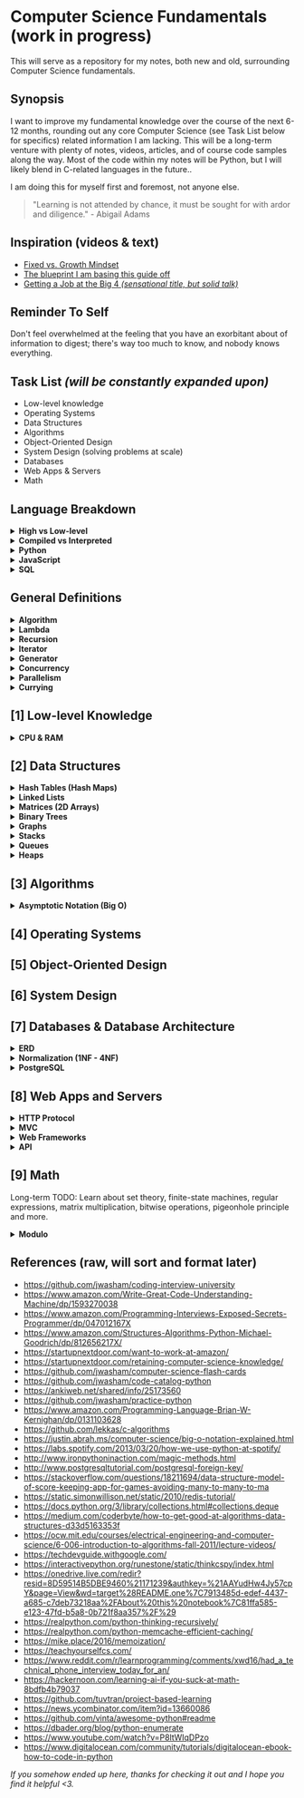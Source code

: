 # **Computer Science Fundamentals** (work in progress)

This will serve as a repository for my notes, both new and old, surrounding Computer Science fundamentals.

## Synopsis

I want to improve my fundamental knowledge over the course of the next 6-12 months, rounding out any core Computer Science (see Task List below for specifics) related information I am lacking. This will be a long-term venture with plenty of notes, videos, articles, and of course code samples along the way. Most of the code within my notes will be Python, but I will likely blend in C-related languages in the future..

I am doing this for myself first and foremost, not anyone else.

> "Learning is not attended by chance, it must be sought for with ardor and diligence." - Abigail Adams

## Inspiration (videos & text)

* <a href="http://www.aaronsw.com/weblog/dweck">Fixed vs. Growth Mindset</a>
* <a href="https://medium.freecodecamp.org/why-i-studied-full-time-for-8-months-for-a-google-interview-cc662ce9bb13">The blueprint I am basing this guide off</a>
* <a href="https://www.youtube.com/watch?v=YJZCUhxNCv8">Getting a Job at the Big 4 _(sensational title, but solid talk)_</a>

## Reminder To Self

Don't feel overwhelmed at the feeling that you have an exorbitant about of information to digest; there's way too much to know, and nobody knows everything.

## Task List _(will be constantly expanded upon)_

* Low-level knowledge
* Operating Systems
* Data Structures
* Algorithms
* Object-Oriented Design
* System Design (solving problems at scale)
* Databases
* Web Apps & Servers
* Math

## Language Breakdown

<details>
<summary><b>High vs Low-level
    </b></summary>

High and low refer to the level of abstraction between the two languages; **low having a low level of abstraction and high having a high level**. Everything in programming is about abstraction to some degree.

* **High-level language**
    * Python, C++, Java, etc.
    * Easier to learn, abstracted from the machine, comes "batteries-included", access to tools like regex, databases, etc.
* **Low-level language**
    * Machine language
        * The process of encoding instructions in binary so that a computer can directly execute them.
    * Assembly language
        * Uses a slightly easier format to refer to the low level instructions (abstracts things a bit).
    * Harder to learn, closer to the machine, requires a high level of skill to write programs efficiently.
</details>

<details>
<summary><b>Compiled vs Interpreted
    </b></summary>

In interpreted languages, **the code is executed from top to bottom and the result of the running code is immediately returned.** The code does not need to be transformed into a different form before it is run by the computer.
    * Both Python and JavaScript are interpreted.

On the other hand, in compiled languages the code is transformed (compiled) into another form before they are run by the computer.
    * Both C & C++ are compiled into assembly language.

Both approaches have advantages and disadvantages that I will touch on later.
</details>

<details>
    <summary><b>Python
    </b></summary>

Python is an example of high-level, general purpose language (as opposed to a low-level language). It is a great language for both beginners and experts alike.

### Instance vs Class variables

Object-oriented-programming allows for variables to be assigned at either the class (class variables) or instance level (instance variables).

Whenever we expect variables are going to be consistent across all of our instances, or whenever we would like to initialize a variable, we can define that variable at the class level. Conversely, whenever we expect the variables to change significantly across instances we should define them at the instance level.

#### Class variables

**Class variables are owned by the class and are thus shared with all instances of the class**. In Python, we can think of this as the rough equivalent of a static variable in another language. See the below example of a class variable (**typically placed below the class header and above the methods**, constructor or otherwise):

```
class Dude:
    guy = 'Cooper'
```

By creating an instance of the `Dude` class we can print the variable using dot notation:

```
new_dude = Dude()
print(new_dude.guy)

>>> Cooper
```

Class variables can consist of any data type, not just a string. Class variables allow us to define variables upon constructing the class. These variables and their associated values are then accessible to each instance of the class.

#### Instance variables

Unlike class variables, **instance variables are owned by the instances of the class**. Why is this important? Well, each object or instance of the class will have different instance variables. **Instance variables are defined in methods (functions).** See the below example:

```
class Dude:
    def __init__(self, guy):
        self.guy = 'Cooper'
```

Whenever we create the above object we have to explicitly define the variables, which are passed in as parameters within the method. We can print the example in a similar dot notation fashion:

```
class Dude:
    def __init__(self, guy):
        self.guy = guy

new_dude = Dude('Cooper')
print(new_dude.guy)

>>> Cooper
```

As you can see, the output is not 'global' so to speak, and is instead made up of the values that we initialize for the object instance of `Dude`.

Because they are owned by the objects of a class, instance variables allow for each object or instance to have different values assigned to those variables. You can see how this can aid immensely when writing code that we can re-use and that is modular.

#### Working with the two together

It can be common to encounter a combination of the above variables, so let's take a look at an example that extends the `Dude` class we used above in further detail:

```
class Dude:

    # Class variables
    guy = 'Cooper'
    location = 'Austin'

    # Constructor method with instance variables age
    def __init__(self, topic):
        self.topic = topic

    # Method with instance variable breaks
    def set_breaks(self, breaks):
        print("This user has " + str(breaks) + " breaks")


def main():
    # First object, set up instance variables of constructor method
    compsci = Dude("Computer Science")

    # Print out instance variable age
    print(compsci.topic)

    # Print out class variable location
    print(compsci.location)

    # Use set_breaks method and pass breaks instance variable
    compsci.set_breaks(5)

    # Print out class variable guy
    print(compsci.guy)

    # Blank space
    print()

    # First object, set up instance variables of constructor method
    it = Dude("IT")

    # Print out instance variable age
    print(it.topic)

    # Print out class variable location
    print(it.location)

    # Use set_breaks method and pass breaks instance variable
    it.set_breaks(10)

    # Print out class variable guy
    print(it.guy)

if __name__ == "__main__":
    main()
```

After running the program we will see the following results returned to us:

```
>>> Computer Science
>>> Austin
>>> This user has 5 breaks
>>> Cooper

>>> IT
>>> Austin
>>> This user has 10 breaks
>>> Cooper
```

In the above example we have made use of both class and instance variables within the `Dude` class, `compsci` and `it`.

### Conclusion

In object-oriented-programming, there are two types of variables when dealing with classes:

1. **Class variables**
    * Objects at the class level ("global within a class").
2. **Instance variables**
    * Objects at the object level.

This differentiation allows us to use class variables to initialize objects with a specific value assigned to variables, and use different variables for each object with instance variables.

Making use of class- and instance-specific variables can ensure that our code adheres to the DRY principle to reduce repetition within code.

* <a href="https://www.digitalocean.com/community/tutorials/understanding-class-and-instance-variables-in-python-3">source</a>

</details>

<details>
    <summary><b>JavaScript
    </b></summary>

The JavaScript ecosystem has been and is continuing to grow at breakneck speeds. New libraries (shiny objects) are coming out all the time and, as a result, I believe the time has never been better to learn the fundamentals of how the language operates.

One quick tidbit to remember: don't feel pressured to use a framework if you don't have a need for it. <a href="https://twitter.com/mislav/status/1022058279000842240?ref_src=twsrc%5Etfw%7Ctwcamp%5Etweetembed%7Ctwterm%5E1022058279000842240&ref_url=https%3A%2F%2Fsnipcart.com%2Fblog%2Flearn-vanilla-javascript-before-using-js-frameworks">GitHub removed jQuery earlier this year</a> and runs on vanilla JavaScript , and HackerNews contains only <a href="https://news.ycombinator.com/hn.js">150 lines</a> of un-minified JavaScript (yes, in total). Your site will run blazingly fast and be less error prone if you do not over-engineer your requirements through a batteries-included framework (Vue, React, Angular, etc.)

Dan Abramov (co-founder of Redux) has even <a href="https://medium.com/@dan_abramov/you-might-not-need-redux-be46360cf367">made a post</a> about this exact issue, stating that sometimes their tool isn't the right one for the job.

#### General Things to Remember

* Javascript is a versatile language and used in both programming paradigms, functional and object-oriented.

* JavaScript code can be executed both in the browser (front-end) and the server (back-end).

* JavaScript manipulates HTML elements (animations, etc) by accessing the DOM.

* ES (ECMAScript) is actually the blueprint convention that JavaScript is based on, and it was created to standardize JavaScript <a href="https://www.youtube.com/watch?v=9A_jkh2AKR8">source</a>.

* The primary package manager is `npm` (akin to `pip`).

* Babel converts your JavaScript into EMCAScript 2015 syntax and beyond.

* Don't use inline JavaScript, and always add event listeners if you need this type of functionality:
    ```
    // won't run until the event, which in this case is the HTML
    // being loaded, has been fired
    document.addEventListener("DOMContentLoaded", function() {
        ...
    });
    ```
* The more modern way to do this is to use the `async` attribute (only works for external scripts), which tells the browser to continue downloading the HTML content once the `<script>` tag element has been reached. This replaces the previous method of placing JavaScript at the bottom of the body tag as well (which can cause serious performance issues for sites with a large amount of JavaScript).
    ```
    <script src="script.js" async></script>
    ```
    <details>
    <summary><b>Async and Defer
    </b></summary>

    Two ways we can bypass the problem of the blocking script, `async` & `defer`.

    * `async`
        * Asynchronous (`async`) scripts will download the script without blocking the rendering on the page and will execute as soon as the script finishes downloading. **This does not guarantee the order in which the scripts execute**, **only that it will not stop the rest of the page from loading**. Thus, it is best to use `async` when the external scripts will run independently from each other and depend on no other script from the page.

    * `defer`
        * When we need to run the scripts in the order they appear in the page, we can use `defer`:

        ```
        <script defer src="js/script1.js"></script>

        <script defer src="js/script2.js"></script>
        ```

    To summarize, **if your scripts can run independently without dependencies, use `async`**. Otherwise, **if the order of the scripts matters, we can utilize `defer`.**

    </details>
    <details>
    <summary><b>Let and Const
    </b></summary>

    Two ways we can store the data we use is through "containers" such as `let` and `const`.

    * `let`
        * If you expect your variable to change, you would utilize the `let` identifier.

        ```
        let randomNumber = Math.floor(Math.random() * 100) + 1;
        ...
        let guessCount = 1;
        let resetButton;
        ```

    * `const`
        * If you don't expect your variable to change or simply need to to stay constant, you would utilize the `const` identifier:

        ```
        const guesses = document.querySelector('.guesses');
        const lastResult = document.querySelector('.lastResult');
        const lowOrHi = document.querySelector('.lowOrHi');

        const guessSubmit = document.querySelector('.guessSubmit');
        const guessField = document.querySelector('.guessField');
        ```

    In our case, we are using constants to store references to parts of our user interface; the text inside some of them might change, but the HTML elements referenced stay the same.

    </details>
<!-- 

#### Understanding bind, apply and call

These functions you might see in all famous libraries. These allow something called currying using which we can compose the functionality into different functions. A good JavaScript developer can tell you about these three at any time.

Basically, these are the prototype methods of functions to alter behavior to achieve something. According to Chad, a JS developer, the usage is like this

**Use .bind() when you want that function to later be called with a certain context, useful in events. Use .call() or .apply() when you want to invoke the function immediately, with modification of the context.**



https://medium.com/dev-bits/a-perfect-guide-for-cracking-a-javascript-interview-a-developers-perspective-23a5c0fa4d0d

I want to know this as well. Arrow functions are the best, and I'll fight anyone who says otherwise. You should be using them in all modern browsers... and you should be using them anyway in older browsers (with transpiled code).

Closures. I liked JavaBrains tutorial on this on YouTube.

Prototypes. Google just yield some good results.

Asynchronous programming. One of the top things I encounter when working with JS.

ES6 + features

* Call Stack
* Context
* Scope
* Prototype chain
* High order functions
* Asynchronous programming
* Event loop -->

</details>

<details>

<summary><b>SQL
    </b></summary>

#### Best Practices

* Specify `JOIN` conditions
    * Why? If your query is complex, the `JOIN` conditions remain with `JOIN` statement. In the first example below, imagine if there were 15 other joined tables and the `WHERE` clause had 30 other criteria in it, it would quickly become difficult to work out what's going on. - <a href="https://www.reddit.com/r/SQL/comments/6cr08b/thought_i_thought_myself_sql_well_enough_for_an/">source</a>

    ```
    # bad

    SELECT *
    FROM employee e, department d
    WHERE e.department_id = d.id
    ...
    ```
    ```
    # good
    
    SELECT *
    FROM employee e
    INNER JOIN department d ON e.department_id = d.id
    ...
    ```

<a href="https://www.reddit.com/r/SQL/comments/6cr08b/thought_i_thought_myself_sql_well_enough_for_an/">source</a>
</details>

## General Definitions

<details>
<summary><b>Algorithm
</b></summary>

"If problem solving is a central part of computer science, then the solutions that you create through the problem solving process are also important. In computer science, we refer to these solutions as <b>algorithms</b>. An algorithm is a step by step list of instructions that if followed exactly will solve the problem under consideration.


Our goal in computer science is to take a problem and develop an algorithm that can serve as a general solution. Once we have such a solution, we can use our computer to automate the execution. As noted above, programming is a skill that allows a computer scientist to take an algorithm and represent it in a notation (a program) that can be followed by a computer. These programs are written in programming languages." - <a href="https://interactivepython.org/runestone/static/thinkcspy/GeneralIntro/Algorithms.html">source</a>

</details>
<details>
<summary><b>Lambda
</b></summary>

In computer programming, an anonymous function (or <b>lambda</b> expression) is a function that has no identifier <a href="https://thepythonguru.com/python-lambda-function/">(source).</a>

* Usually not more than a single line in length.
* Can't contain more than one expression.

    * Lets check out an example:
        ```
        The function version:

        def multiply(x, y):
            return x * y
        ```

        This verison is too small, so let's convert it to a lambda. To create a lambda function, first denote the keyword `lambda` followed by one of more arguments separated by comma and followed by colon sign ( : ), which is then followed by a single line expression. See below:

        ```
        The lambda version:

        r = lambda x, y: x * y

        r(12, 3)  # call the lambda function
        >>> 36
        ```

        We can even call the lambda function without assigning it to a variable:

        ```
        (lambda x, y: x * y)(12, 3)
        >>> 36
        ```
</details>

<details>
<summary><b>Recursion
</b></summary>

A recursive function is essentially just a function that will continue to call itself until it some condition is met to return a result <a href="https://realpython.com/python-thinking-recursively/">(source).</a>

Let's say we wanted to recursively calculate n! (factorial) in Python:

```
def factorial_recursive(n):
    # Base case: 1! = 1
    if n == 1:
        return 1

    # Recursive case: n! = n * (n-1)!
    else:
        return n * factorial_recursive(n-1)  # recursively call function while subtracting 1 from n each time (will continue until we reach 0)
>>> 120
```

```
# adding stack frame to call stack
# factorial_recursive(1)
# factorial_recursive(2)
# factorial_recursive(3)
# factorial_recursive(4)
# factorial_recursive(5)

# 5*4*3*2*1

# unwinding call stack
# 1 * 2
# 2 * 3
# 6 * 4
# 24 * 5
# hit end of call stack, returns 120
```

Each recursive call will add a stack frame to the call stack until we reach the base case. Then, the stack begins to unwind as each call returns the result (as you can see in the above example, or a much better one on <a href="https://realpython.com/python-thinking-recursively/">this page</a>).

#### State

Each recursive call contains its own execution context, so in order to maintain state we need to do a few things:

1. Thread the state through each recursive call so that the current state is part of the current call's execution content.
2. Keep the state in a global scope.

Let's say we had to calculate 1+2+3...+10 using recursion. We need to maintain the state -- the current number we are adding & the accumulate sum until now.

Let's look at an example where we pass (thread) the updated current state to each recursive call as arguments:

```
def sum_recursive(current_number, accumulated_sum):
    # return the final state
    if current_number == 11:  # base case
        return accumulated_sum

    # recursive case
    # thread the state through the recursive call
    else:
        return sum_recursive(current_number + 1, accumulated_sum + current_number)

print(sum_recursive(1, 0))
>>> 55
```

![control flow with threaded state](https://files.realpython.com/media/state_3.3e8a68c4fde5.png)

and similarly, here's how you would maintain by utilizing a global scope:

```
# global mutable state
current_number = 1
accumulated_sum = 0

def sum_recursive_global():
    global current_number
    global accumulated_sum
    if current_number == 11:  # base case
        return accumulated_sum
    # recursive case
    else:
        accumulated_sum = accumulated_sum + current_number
        current_number = current_number + 1
        return sum_recursive_global()

print(sum_recursive_global())
>>> 55
```

In general, threading will keep your code much cleaner, less bug prone and more maintainable for others.

#### Recursive Data Structures

A data structure is defined as recursive if it can be defined in smaller terms of a smaller version of itself. One example is a list, as explained below.

If we were to start with an empty list and were only able to perform the following operation...

```
# return a new list that is the result of
# adding element to the head (i.e. front) of input_list
def attach_head(element, input_list):
    return [element] + input_list
```

...we could use the `attach_head` function to generate any list of any size. For example, if we wanted to return the list `[1, 46, -31, 'hello']`:

```
attach_head(1, attach_head(46, attach_head(-31, attach_head("hello", []))))

# unwinding the call stack
# ['hello']
# [-31, 'hello']
# [46, -31, 'hello']
# [1, 46, -31, 'hello']
```

We can also perform the following recursive implementations with other data structures like sets, trees, dictionaries and more.

These recursive data functions and recursive data structures balance each-other perfectly; like yin and yang.

The recursive function’s structure can often be modeled after the definition of the recursive data structure it takes as an input. Let's see how the writer implemented this example of calculating the sum of all lists recursively:

```
def list_sum_recursive(input_list):
    # base case
    if input_list == []:
        return 0
    # recursive case
    # decompose the original problem into simpler instances of the same problem
    # by making use of the fact that the input is a recursive data structure
    # and can be deﬁned in terms of a smaller version of itself
    else:
        head = input_list[0]
        smaller_list = input_list[1:]
        return head + list_sum_recursive(smaller_list)

print(list_sum_recursive([1,2,3]))
>>> 6
```

#### Naive recursion

Let's look at an example for creating a function to calculate the nth Fibonacci number:

```
def fibonacci_recursive(n):
    print("Calculating F", "(", n, ")", sep="", end=", ")

    # base case
    if n == 0:
        return 0
    elif n == 1:
        return 1

    # becursive case
    else:
        return fibonacci_recursive(n-1) + fibonacci_recursive(n-2)

fibonnaci_recursive(5)
>>> Calculating F(5), Calculating F(4), Calculating F(3), Calculating F(2), Calculating F(1), Calculating F(0), Calculating F(1), Calculating F(2), Calculating F(1), Calculating F(0), Calculating F(3), Calculating F(2), Calculating F(1), Calculating F(0), Calculating F(1), 5
```

As we can see in the above example, we are unnecessarily recomputing values. Let's try to improve this function by caching the results of each computation:

```
from functools import lru_cache

@lru_cache(maxsize=None)
def fibonacci_recursive_cache(n):
    print("Calculating F", "(", n, ")", sep="", end=", ")

    # base case
    if n < 2:
        return n

    # recursive case
    else:
        return fibonacci_recursive_cache(n-1) + fibonacci_recursive_cache(n-2)

print(fibonacci_recursive_cache(5))
>>> 5
```

More about memoization and caching <a href="https://mike.place/2016/memoization/">here</a>, but `lru` essentially stands for least-recently-used and it is a FIFO approach to managing the size of a cache. Fundamentally, this is the same as manually incorporating a memoize function but instead allows you to just import it and wrap your function in the respective decorator.

The only thing to keep is mind is that `lru_cache` utilizes a dictionary to cache results, so positional and keyword arguments (keys) to the function must be hashable.

#### Corner cases/details

Python doesn't have built-in support for a <a href="https://en.wikipedia.org/wiki/Tail_call">tail-call elimination</a>. This means you can cause a stack overflow if you end up adding more stack frames than the default call stack depth:

```
import sys
sys.getrecursionlimit()
>>> 3000
```

This limitation is important to keep in mind if you are working with a program that requires deep recursion.

</details>

<details>
<summary><b>Iterator
</b></summary>

In the simplest terms, an iterator is simply an object that you can iterate ("reiterate") over, or more specifically an object that will return data one element at a time. Iterators are elegantly tucked away behind the scenes and are absolutely everywhere in Python; for loops, list comprehensions, generators and more.

Technically speaking, Python iterator objects must implement two special methods, `__iter__()` and `__next__()`, which collectively make up what is referred to as the iterator protocol.

Most of built-in containers in Python like lists, tuples, strings and more are iterables. The `iter()` function (which in turn calls the `__iter__()` method) returns an iterator from them.

#### Creating an iterator using `next`

```
# define a list
my_list = [4, 7, 0, 3]

# get an iterator using iter()
my_iter = iter(my_list)

## iterate over it using next() 

print(next(my_iter))
>>> 4

print(next(my_iter))
>>> 7

## next(obj) is same as obj.__next__()

print(my_iter.__next__())
>>> 0

print(my_iter.__next__())
>>> 3

## This will raise error, no items left
next(my_iter)
>>> Traceback (most recent call last):
    File "<stdin>", line 1, in <module>
    StopIteration
```

#### Creating an iterator using `for` loops

What's much more likely to see than the above is automatically iterating using a `for loop`. As long as the object is an iterator, we can seamlessly use this loop to iterate over it:

```
my_list = [4, 7, 0, 3]
for element in my_list:
    print(element)

>>> 4
>>> 7
>>> 0
>>> 3
```

How is the for loop actually implemented? Good question, check out the code below:

```
for element in iterable:
    # do something with element
    
-----------------------------------------------------

# create an iterator object from that iterable
iter_obj = iter(iterable)

# infinite loop
while True:
    try:
        # get the next item
        element = next(iter_obj)
        # do something with element
    except StopIteration:
        # if StopIteration is raised, break from loop
        break
```

Internally, the `for` loop creates an iterator object `iter_obj` by calling `iter()` on the iterable.

Ironically, this `for` loop is actually an infinite `while` loop.

Inside the loop, it calls `next()` to get the next element and executes the body of the `for` loop with this value. After hitting the last item in the iterable, `StopIteration` is raised, which is internally caught and thus ends the loop.

#### Infinite iterators

In theory, there can be infinite iterators which would lead to an infinite loop.

The built-in function `iter()` can be called with two arguments, where the first argument must be a callable object (function) and the second is the sentinel. The iterator calls this function until the returned value is equal to the sentinel.

```
int()
>>> 0

inf = iter(int,1)

next(inf)
>>> 0

next(inf)
>>> 0
```

We can see that the `int()` function always returns 0. So passing it as iter(int,1) will return an iterator that calls `int()` until the returned value equals 1. This never happens and we get an infinite iterator.

We can also built our own infinite iterators. The following iterator will, theoretically, return all the odd numbers.

A sample run would be as follows.

```
a = iter(InfIter())
next(a)
>>> 1

next(a)
>>> 3

next(a)
>>> 5

next(a)
>>> 7

And so on...
```

Be careful to include a terminating condition, when iterating over these type of infinite iterators.

**The advantage of using iterators is that they save resources**. In the example above, we could get all of the odd numbers without having to store the entire number system in memory: we can have infinite items (in theory) in finite memory.

* <a href="https://www.programiz.com/python-programming/iterator">source</a>
</details>

<details>
<summary><b>Generator
</b></summary>

A generator is effectively just a function that returns (data) before it is finished, but it pauses at that point, and you can resume the function at that point.

There is a lot of overhead in building an iterator in Python; we have to implement a class with `__iter__()` and `__next__()` method, keep track of internal states, raise `StopIteration` when there was no values to be returned etc.

This is both lengthy and counter intuitive, if only there was a better way...enter generators. Python generators are really just to create iterators and they handle all of the overhead we mentioned above.

#### Creating a generator in Python

It is fairly simple to create a generator in Python, all we need to do is define a normal function with the `yield` statement instead of a `return` statement.

If a function contains at least one `yield` statement (even if it contains other `yield` and/or `return` statements), it becomes a generator function.

Both `yield` and `return` will return some value from a function, with the difference being that the `yield` statement pauses the function, saving its state and later continuing from there for each successive call, unlike terminating a function entirely with a `return` statement.

#### How generators are different from normal functions

The defining factor for a generator functions existence is whether contain or not it contains one or more `yield` statements.
When called, it returns an object (iterator) but does not start execution immediately.
Methods like `__iter__()` and `__next__()` are implemented automatically. So we can iterate through the items using `next()`.
Once the function yields, the function is paused and the control is transferred to the caller.
Local variables and their states are remembered between successive calls.
Finally, when the function terminates, StopIteration is raised automatically on further calls.
Here is an example to illustrate all of the points stated above. We have a generator function named `my_gen()` with several `yield` statements.


```
def my_gen():
    n = 1
    print('This is printed first')
    # Generator function contains yield statements
    yield n

    n += 1
    print('This is printed second')
    yield n

    n += 1
    print('This is printed at last')
    yield n
```

and we can call the generator function in the following manner:

```
a = my_gen()

next(a)
>>> This is printed first

next(a)
>>> This is printed second

next(a)
>>> This is printed last

next(a)
>>> StopIteration
```

As you can see, the state of the variable is remembered between each successive call. Normally, these variables would be destroyed when the function yields. Furthermore, the generator object can be iterated only once.

To restart the process we need to create another generator object by assigning it to a variable, like we did with `a = my_gen()`.

One final tip to remember is that we can use generators with for loops directly, because a for loop takes an iterator and iterates over it using `next()` function:

```
# A simple generator function
def my_gen():
    n = 1
    print('This is printed first')
    # Generator function contains yield statements
    yield n

    n += 1
    print('This is printed second')
    yield n

    n += 1
    print('This is printed at last')
    yield n

# Using for loop
for item in my_gen():
    print(item)
```

The `for` loop will iterate over the iterator until the last value is reached and then automatically end before a `StopIteration` is raised.

#### Why use generators?

* **Because they deal with data one piece at a time, you can deal with large amounts of data.** With lists, excessive memory requirements could always become a problem.

* Easy to implement.

```
# iterator function
class PowTwo:
    def __init__(self, max = 0):
        self.max = max

    def __iter__(self):
        self.n = 0
        return self

    def __next__(self):
        if self.n > self.max:
            raise StopIteration

        result = 2 ** self.n
        self.n += 1
        return result
```

vs.

```
# generator function
def PowTwoGen(max = 0):
    n = 0
    while n < max:
        yield 2 ** n
        n += 1
```

* Generators allow for a natural way to describe infinite streams.

There are also generator expressions (akin to Python's list comprehensions), but with parenthesis around the expression instead of square brackets.

```
# initialize the list
my_list = [1, 3, 6, 10]

# square each term using list comprehension
[x**2 for x in my_list]
>>> [1, 9, 36, 100]

# same thing can be done using generator expression
(x**2 for x in my_list)
>>> <generator object <genexpr> at 0x0000000002EBDAF8>

# can be printed by wrapping in an iterator (`list` in this case), or iterating over it one by one with `next()`
list((x**2 for x in my_list))
>>> [1, 9, 36, 100]
```

The major difference between a list comprehension and a generator expression is that while the list comprehension produces the entire list, a generator expression produces only one item at a time.

They are kind of lazy in this regard, producing items only when asked for. **For this reason, a generator expression is much more memory efficient than an equivalent list comprehension**.

* <a href="https://www.programiz.com/python-programming/generator">source</a>
</details>

<details>
<summary><b>Concurrency
</b></summary>

Concurrency is **when two or more tasks can start, run and complete in overlapping time periods**. It doesn't necessarily mean they'll even be running at the same time though, for example with multi-tasking on a single-core machine. Concurrency is a property of a program or system.

To quote <a href="https://docs.oracle.com/cd/E19455-01/806-5257/6je9h032b/index.html">Sun's Multithreaded Programming Guide</a>:

> A condition that exists when at least two threads are making progress. A more generalized form of parallelism that can include time-slicing as a form of virtual parallelism.

and also <a href="https://wiki.haskell.org/Parallelism_vs._Concurrency">Haskell's Docs</a>:

> The term Concurrency refers to techniques that make programs more usable. Concurrency can be implemented and is used a lot on single processing units, nonetheless it may benefit from multiple processing units with respect to speed. If an operating system is called a multi-tasking operating system, this is a synonym for supporting concurrency. If you can load multiple documents simultaneously in the tabs of your browser and you can still open menus and perform other actions, this is concurrency.

> If you run distributed-net computations in the background while working with interactive applications in the foreground, that is concurrency. On the other hand, dividing a task into packets that can be computed via distributed-net clients is parallelism.

* <a href="https://stackoverflow.com/questions/1050222/what-is-the-difference-between-concurrency-and-parallelism">source</a>
</details>

<details>
<summary><b>Parallelism
</b></summary>

Parallelism is **when tasks _literally_ run at the same time**, like on a multicore processor. Parallelism speaks to the run-time behavior of executing multiple tasks at the same time.

To quote <a href="https://docs.oracle.com/cd/E19455-01/806-5257/6je9h032b/index.html">Sun's Multithreaded Programming Guide</a>:

> A condition that arises when at least two threads are executing simultaneously.

and also <a href="https://wiki.haskell.org/Parallelism_vs._Concurrency">Haskell's Docs</a>:

> The term Parallelism refers to techniques to make programs faster by performing several computations at the same time. This requires hardware with multiple processing units. In many cases the sub-computations are of the same structure, but this is not necessary. Graphic computations on a GPU are parallelism. A key problem of parallelism is to reduce data dependencies in order to be able to perform computations on independent computation units with minimal communication between them. To this end, it can even be an advantage to do the same computation twice on different units.

#### How to tell the difference?

* If you need getNumCapabilities in your program, then your are certainly programming parallelism.

* If your parallelising efforts make sense on a single processor machine, too, then you are certainly programming concurrency.

* <a href="https://stackoverflow.com/questions/1050222/what-is-the-difference-between-concurrency-and-parallelism">source</a>
</details>

<details>
<summary><b>Currying
</b></summary>

Currying is the process of breaking down a function that takes multiple arguments into a series of functions that take part of the arguments. Let's look at an example in JavaScript:

```
function add (a, b) {
  return a + b;
}

add(3, 4); // returns 7
```

Now let's look at a function that takes two arguments, a and b, and returns their sum (we will not **curry** this function):

```
function add (a) {
  return function (b) {
    return a + b;
  }
}
```

The above is a function that takes in one argument, `a`, and returns a function that take another argument, `b`, and that function finally returns their sum.

```
add(3)(4);

var add3 = add(3);

add3(4);
```

The first statement returns 7, like the add(3, 4) statement. The second statement defines a new function called add3 that will add 3 to its argument. This is what some people may call a closure. The third statement uses the add3 operation to add 3 to 4, again producing 7 as a result.

* <a href="https://stackoverflow.com/questions/36314/what-is-currying">source</a>
</details>


## [1] **Low-level Knowledge**

<details>
<summary><b>CPU & RAM
</b></summary>

### Bite Size Overview

---

### Videos & Links

---

1. **[How a CPU works](https://www.youtube.com/watch?v=FZGugFqdr60&feature=youtu.be)**
2. **[How a CPU executes a program](https://www.youtube.com/watch?v=XM4lGflQFvA)**
3. **[How computer's calculate - ALU](https://www.youtube.com/watch?v=1I5ZMmrOfnA&feature=youtu.be)**
4. **[Registers and RAM](https://www.youtube.com/watch?v=fpnE6UAfbtU&feature=youtu.be)**
5. **[Instructions and Programs](https://www.youtube.com/watch?v=zltgXvg6r3k&feature=youtu.be)**


### Notes

---
* *INC A
* Machine code will usually represent binary patterns in hexadecimal. Hexadecimal is an easy way for humans to remember binary patterns.
* Fetch, Decode, Execute
* For a microprocessor to works the program counter has to contain a memory address that it points to.

### Summary

---
</details>
   
## [2] **Data Structures**

<details>
<summary><b>Hash Tables (Hash Maps)</b></summary>

### Time Complexity

| Algorithm     | Average       | Worst Case  |
| ------------- |:-------------:| -----------:|
| Space         | O(1)          | O(n)        |
| Search        | O(n)          | O(n)        |
| Insert        | O(n)          | O(n)        |
| Delete        | O(n)          | O(n)        |


### Bite Size Overview

---
Hash Tables, or more commonly implemented as dictionaries in Python, are a type of data structure that stores key-value pairs where the key is generated through a hashing function. This improves the functionality of lookups by a significant margin as the key values themselves act as the index of the array which stores the data. A picture says a thousand words:

```
>>> a = dict(one=1, two=2, three=3)
>>> b = {'one': 1, 'two': 2, 'three': 3}
>>> c = dict(zip(['one', 'two', 'three'], [1, 2, 3]))
>>> d = dict([('two', 2), ('one', 1), ('three', 3)])
>>> e = dict({'three': 3, 'one': 1, 'two': 2})
>>> a == b == c == d == e
True


dict = {'age': 'Cooper', 'Focus': 'Comp Sci Fundamentals'}

print(dict['age'], dict['Focus'])

>>> Cooper, Comp Sci Fundamentals
```

**When dealing with space vs time tradeoffs, keep Hash Tables at the top of your mind.** On average, Hash Tables will out-perform search trees or any other table lookup structure.

### Videos & Links

---

1. <a href="https://en.wikipedia.org/wiki/Hash_table">What is a Hash Table? (text)</a>
2. <a href="https://stackoverflow.com/questions/114830/is-a-python-dictionary-an-example-of-a-hash-table">Is a Python Dictionary an example of a Hash Table (text)</a>
3. <a href="http://www.laurentluce.com/posts/python-dictionary-implementation/">Why doesn't Python have a real hashing function?</a>
4. <a href="http://www.wellho.net/mouth/3934_Multiple-identical-keys-in-a-Python-dict-yes-you-can-.html">Multiple Dict Keys in Python</a>
5. <a href="https://stackoverflow.com/questions/19588290/python-equivalent-for-hashmap">Python Equivalent for Hash Map (text)</a>
6. <a href="https://stackoverflow.com/questions/2548000/how-to-sort-a-dictionary-having-keys-as-a-string-of-numbers-in-python">Sort Dict by Key (Python)</a>

### Notes

---
Hash Tables are widely used in many kinds of computer software, primarily for associate arrays, database indexing, caching, and sets.

A Dictionary in Python, like a hash in Perl or an associative array in PHP, satisfied the requirements to properly represent the implement of a Hash Table:

    * The keys of the dictionary are hashable (produces unique values, are not lists).
    * The order of the data elements are not fixed.

### Summary

---
</details>

<details>
<summary><b>Linked Lists</b></summary>

### Bite Size Overview

---
On the simplest level, a Linked List is really just a bunch of connected nodes (sub-data structures). The nodes link together to form a list and contain two attributes:

* a value (int, str, objects, etc)
* a pointer to the next node in the sequence

Python lists are resizable, C++ arrays are not
C++ arrays are a contiguous allocation of objects in memory, Python lists are a contiguous allocation of references in memory

### Videos & Links

---

1. <a href="https://medium.freecodecamp.org/python-interview-question-guide-how-to-code-a-linked-list-fd77cbbd367d">Linked Lists in Python (text)</a>
2. <a href="https://www.youtube.com/watch?v=6sBsF13n5ig"> Linked Lists in Python (video)</a>
3. <a href="https://stackoverflow.com/questions/39585740/how-can-i-print-all-of-the-values-of-the-nodes-in-my-singly-linked-list-using-a">Linked Lists - StackOverflow (text)</a>
4. <a href="https://stackoverflow.com/questions/39585740/how-can-i-print-all-of-the-values-of-the-nodes-in-my-singly-linked-list-using-a">Printing a Singly-Linked List (text)</a>
5. <a href="https://stackoverflow.com/questions/280243/python-linked-list">Python Linked List (text)</a>

### Notes

---
To start off, let's define a few terms:
* **Head Node**
    * The head node is simply the first (root) node in a linked list.
* **Tail Node**
    * The tail node is simply the last node in a linked list. Since it's the last node in the linked list, it must point to NULL as there is no other node in the sequence.
* **Singly Linked**
    * Each node points to a single node in front of it.
* **Doubly Linked**
    * each node can point to two other nodes; one in front and one behind.

With some terminology out of the way, it's almost time to jump into some code examples, but first it's important to touch on the fact that Linked Lists can be as simple or complex as you desire (and the example below is simple).

#### Creating a Linked List

Since a Linked List is made up of a series of nodes, lets first start by creating a Class for the node:

```
class Node():
    def __init__(self, value, nextNode=None):
        self.value = None
        self.nextNode = nextNode
```

If we want to actually populate a node, we simply pass in a value:

```
firstNode = Node('5')
secondNode = Node('13')
thirdNode = Node('2')
```

We have created three individual nodes, but now we need to link them together:

```
firstNode.nextNode = secondNode
secondNode.nextNode = thirdNode
```

While an extremely simple example, this does provide the basis for understanding what a Linked List in Python looks like on the most basic level.

#### Traversing a Linked List

We may be asked to get the rest of the nodes in the Linked List when provided only with the head, so we would need to find a way to iterate over the list and find what each node is pointing to, and the corresponding node that is pointing to, all the way down the structure until we hit the end (`NULL`).

```
currentNode = firstNode

# if the current node is not NULL, move to the next node
while currentNode:
    print(currentNode.value)
    currentNode = currentNode.nextNode
```

This is a _very_ basic implementation of a Linked List and how to traverse it, but it's a great way to understand how things work on a simple level.

#### Inserting values into a Linked List

Unless you are told otherwise, always insert a new element into the tail (last) node in a Linked List.

The simplest way to insert a new value is just like how we create one; by binding the new element to the tail node:

```
fourthNode = Node('4')
thirdNode.nextNode = fourthNode
```

Lets jump back to our example a few steps ago that only provides the head node. In order to traverse this list, we can utilize the aforementioned methods to find the tail.

First, lets traverse through the list and check if the node is `NULL` or populated. If it's not, we stop on the last populated node and set the nextNode equal to the value we wish to insert:

```
def insertNode(head, value):
    currentNode = head
    while currentNode:
        while not currentNode.nextNode:
            currentNode.nextNode = Node(value)
            return head
        currentNode = currentNode.nextNode
```

#### Deleting values from a Linked List

Deleting within a Linked List can get a bit tricky, so let's look at a few examples.

If we wanted to "delete" the `13`, all we would need to do is point the `5` to the `2` so that the `13` is never referenced:

```
5 -> 13 -> 2 -> NULL

becomes

5 -> 2 -> NULL
```

In order to do implement this process in a streamlined manner we now need to keep track of not just the currentNode but also the previousNode. This also means accounting for the head node being the node we wish to delete.

There are very many ways to accomplish this task and this implementation is not the most optimal, but the example I have chosen is easy to understand. See the code below:

```
def deleteNode(head, valueToDelete):
    currentNode = head
    previousNode = None
    while currentNode:
        if currentNode.value == valueToDelete:
            if not previousNode:
                newHead = currentNode.nextNode
                currentNode.nextNode = None
                return newHead
            previousNode.nextNode = currentNode.nextNode
            return head
        previousNode = currentNode
        currentNode = currentNode.nextNode
    return head
```

In the above block of code, after finding the node we wish to delete, we set the previous node's `nextNode` to the deleted node's `nextNode` to once again effectively remove it from the list.

#### Time Complexities

Let's evaluate the time complexities surrounding the above example (which is something you would implement in an interview, in more real-world scenarios you can store attribuets in a LinkedList class to lower the complexities).

Lets state _n_ is equal to the number of elements inside a Linked List.

What are the following time complexities?

1. **Traversing**
    * O(n)
        * Traversing a list will always require iterating over _n_ elements.
        * Theta(n). (?)
2. **Tail insertion**
    * O(n)
        * Requires traversing the list to insert our new node.
        * Theta(n).
3. **Head insertion**
    * O(1)
        * We always know where the index of head is within the list, so the best case time complexity is O(1).
        * Theta(1).
4. **Deleting**
    * O(n)
        * Requires traversing the list to delete our new node.
        * Omega(1), worst case O(n).

This should act as a rough introduction to Linked Lists in Python; thanks for checking it out :).

### Summary

---
In summary, Linked Lists are just a bunch of connected nodes that point to one other node (singly-linked) or up to two other nodes (doubly-linked). A node within a Linked List can only contain two attributes: a value (int, str, etc) and a pointer to the next node in the sequence. Linked Lists seem to be commonplace in technical interviews, so this section is likely one I will come back to often.

The benefit of a linked list is that it can provide list insertion and deletions of a node in O(1) instead of O(n).
</details>

<details>
<summary><b>Matrices (2D Arrays)</b></summary>

### Time Complexity

---

### Bite Size Overview

---
Put simply, a matrix is a two-dimensional data structure where the numbers are divided into rows and columns:

```
0 0 0 0 0
1 1 1 1 1
0 0 0 0 0

A 3x5 ("three by five") Matrix, as it has 3 rows and 5 columns.
```

You are most commonly going to see these implement in the form of questions surrounding 2D arrays (which is basically a matrix).

### Videos & Links

---
1. <a href="https://www.programiz.com/python-programming/matrix">Overview of a Matrix in Python (text)</a>

### Notes

---
Python doesn't have built in matrices, however for basic tasks we can implement this using a list of lists:

```
x = [[0, 0, 0, 0, 0],
    [1, 1, 1, 1, 1],
    [0, 0, 0, 0, 0]]
```

When diving into more complex computational tasks, the proper way to implement a Matrix is through the ![NumPy](https://www.numpy.org/) package. NumPy is basically the defacto package for scientific computing and it has great support for a powerful N-dimensional array object.

NumPy provides a multidimensional array of numbers (which is actually just an object). See the example below:

```
import numpy as np
a = np.array([1, 2, 3])
print(a)               # Output: [1, 2, 3]
print(type(a))         # Output: <class 'numpy.ndarray'>
```

You can see in the above that the NumPy array class is called ndarray. Utilizing NumPy to create matrices will allow a massive amount of computational efficiency vs lists, along with a higher degree of control.

Similarly to lists, we can traverse matrices using an index. See the below example of a 1 dimensional NumPy array:

```
import numpy as np
A = np.array([2, 4, 6, 8, 10])

print("A[0] =", A[0])     # First element
print("A[2] =", A[2])     # Third element
print("A[-1] =", A[-1])   # Last element
```

Now, let's say we need to traverse a 2D array (matrix).

First, let's see how we would extract the elements:

```
import numpy as np

A = np.array([[1, 4, 5, 12],
    [-5, 8, 9, 0],
    [-6, 7, 11, 19]])

#  First element of first row
print("A[0][0] =", A[0][0])  

# Third element of second row
print("A[1][2] =", A[1][2])

# Last element of last row
print("A[-1][-1] =", A[-1][-1])  

>>> A[0][0] = 1
>>> A[1][2] = 9
>>> A[-1][-1] = 19
```

And the rows:

```
import numpy as np

A = np.array([[1, 4, 5, 12], 
    [-5, 8, 9, 0],
    [-6, 7, 11, 19]])

print("A[0] =", A[0]) # First Row
print("A[2] =", A[2]) # Third Row
print("A[-1] =", A[-1]) # Last Row (3rd row in this case)

>>> A[0] = [1, 4, 5, 12]
>>> A[2] = [-6, 7, 11, 19]
>>> A[-1] = [-6, 7, 11, 19]
```

The columns:

```
import numpy as np

A = np.array([[1, 4, 5, 12], 
    [-5, 8, 9, 0],
    [-6, 7, 11, 19]])

print("A[:,0] =",A[:,0]) # First Column
print("A[:,3] =", A[:,3]) # Fourth Column
print("A[:,-1] =", A[:,-1]) # Last Column (4th column in this case)

>>> A[:,0] = [ 1 -5 -6]
>>> A[:,3] = [12  0 19]
>>> A[:,-1] = [12  0 19]
```

The above array manipulation is known as **slicing** matrices and is essentially the same thing as how <a href="https://stackoverflow.com/questions/509211/understanding-pythons-slice-notation">slicing for lists in Python work</a>. See the brief snapshot below:

```
a[start:end]        # items start through end-1
a[start:]           # items start through the rest of the array
a[:end]             # items from the beginning through end-1
a[:]                # a copy of the whole array

a[start:end:step]   # start through not past end, by step
--------------------------------------------------------------------
a[-1]               # last item in the array
a[-2:]              # last two items in the array
a[:-2]              # everything except the last two items

a[::-1]             # all items in the array, reversed
a[1::-1]            # the first two items, reversed
a[:-3:-1]           # the last two items, reversed
a[-3::-1]           # everything except the last two items, reversed
```

One way to remember how slices work is to think of the indices as pointing between characters, with the left edge of the first character numbered 0. Then the right edge of the last character of a string of n characters has index n.

If we wanted to slice a matrix, we would do as follows:

```
import numpy as np

A = np.array([[1, 4, 5, 12, 14], 
    [-5, 8, 9, 0, 17],
    [-6, 7, 11, 19, 21]])

print(A[:2, :4])  # two rows, four columns

''' Output:
[[ 1  4  5 12]
 [-5  8  9  0]]
'''


print(A[:1,])  # first row, all columns

''' Output:
[[ 1  4  5 12 14]]
'''

print(A[:,2])  # all rows, second column

''' Output:
[ 5  9 11]
'''

print(A[:, 2:5])  # all rows, third to fifth column

'''Output:
[[ 5 12 14]
 [ 9  0 17]
 [11 19 21]]
'''
```
This is just a high level overview, but it still provides a good baseline for working with matrices in Python.

### Summary

---
Matrices are two-dimensional data structures that allow us to store data in the forms of columns and rows. The most common place to encounter matrices are in the form of questions surrounding 2D arrays (which is basically a matrix).

</details>

<details>
<summary><b>Binary Trees</b></summary>
</details>

<details>
<summary><b>Graphs</b></summary>
</details>

<details>
<summary><b>Stacks</b></summary>
</details>

<details>
<summary><b>Queues</b></summary>
</details>

<details>
<summary><b>Heaps</b></summary>
</details>

## [3] **Algorithms**

<details>
<summary><b>Asymptotic Notation (Big O)</b></summary>

### Bite Size Overview

---
Asymptotic Notation, aka Big O notation, is the most common metric for calculating time complexity. In simpler terms, Big O notation is how programmers talk about algorithms. A functions Big O notation is determined by how it responds to different inputs. How much slower is it if we feed in a list of 1,000,000 elements instead of 1? Big O describes the number of steps it takes to reach the base case.

### Videos & Links

---

1. <a href="https://www.youtube.com/watch?v=iOq5kSKqeR4">The best high-level explanation I've seen to date.</a>
2. More later...

### Notes

---
Fast or efficient algorithms =/= a measurement in real time (seconds, minutes) due to how much hardware varies, or that a user might be running their program through a different piece of software, etc. Thus, the uniform way compare the algorithm is to measure the Asymptotic Complexity of a program, and to use the notation (Big O (or just O)) for describing this.
**How fast a programs runtime grows asymptotically == as the size of your inputs increase towards infinity, how does the runtime of your program grow?**

Imagine counting the number of characters in a string the simplest way by walking through the whole string, letter by letter, and adding 1 to a counter for each character.

```
def string_length(strng):
    counter = 0
    for character in strng:
        counter += 1
    return counter
```

This algorithm is said to run in linear time with respect to the number of characters (n) in the string. In short, it runs in **O(n); the time required to traverse the entire string is proportional to the number of characters**. 20 characters take twice as long as 10 characters, etc. As you increase the number of characters, **the runtime will increase linearly with the input length**.

Lets says the above method isn't fast enough, so you may chose to store the number of characters in the string in a variable _len_, which you can then compare against instead of the checking the string itself everytime.

```
def string_length(strng):
    counter = len(strng)
    return counter
```

**Accessing len() is considered an asymptotically constant time operation, or O(1)**. What this means is no matter how big your input is it will always take you the same amount of time to compute things. This doesn't have to mean your code runs in one step; if it doesn't change with the size of inputs then it is still asymptotically constant. There are always drawbacks though and in this case you have to spend extra memory space on your computer to store the variable (and the storage of the variable itself). **Constant time is considered the best case scenario for a function.**

![Big O comparisons](https://justin.abrah.ms/static/images/runtime_comparison.png)

There are many different Big O runtimes to measure algorithms with. One area you may run into **O(n^2)** notations is with combinations and it is especially useful when it comes to data structures. See the following code example which would match every item in the list with every other item in the list:

```
def all_combinations(array):
    results = []
    for item in array:
        for inner_item in array:
            results.append((item, inner_item))
    return results
```

This function (algorithm) is considered O(n^2) as every input requires us to do n more operations; n*n == n^2. Thus, **O(n^2) are asymptotically slower than O(n) algorithms**, but this doesn't mean O(n) algorithms will always run faster, even in the same environment and the same hardware; maybe for small input sizes O(n) could be faster, but **as you approach towards infinity O(n^2) will eventually overtake O(n)**; just like any quadratic mathematical function will eventually overtake any linear function, no matter how much of a head start the linear function starts off with.

Another asymptotic complexity is logarithmic time; **O(log n)**. An example of an algorithm that runs this quickly is the classic **Binary Search Algorithm** for finding an element in an already sorted list on elements.

Let's say we are looking for the number 3 in the following array of integers [1, 2, 3, 4, 5, 6, 7].

The Binary Search Algorithm looks at the middle element of the array and asks: is the element greater than, less than, or equal to the element we are looking for?

If it finds the desired element, then you are done. If it's greater than the desired element, then it has to be in the right side of the array and you can only look at that in the future. If it's less than the desired element, you would do the same for the left side. This process is then repeated with the smaller size array until the desired element is found.

To further expand on the point, let's say we had an array with the below sizes:

`size 8 -> 3 operations (log₂8)`

`size 16 -> 4 operations (log₂16)`

If we were to **double the size of the array then the runtime would only be increased by a single chunk of the code** (splitting the middle element and checking) and is therefore said to run in **logarithmic time**.

Because an algorithm could potentially find the match on the first operation regardless of the input size, Computer Scientists have established a practice of measuring the upper and lower bounds of a runtime (the best and worst case performances of an algorithm), or **Omega**.

Continuing with the above notation of O(log n), our best case scenario is one where the element is right in the middle and thus one of constant time; we get the element in one operation no matter how big the array is. Thus, the best possible runtime for this algorithm is said to run in **Omega(1) time**. In the worst case scenario, it will run in O(log n) time as it has to perform O(log n) split-checks of the array to find the correct element.

By contrast, a **Linear Search Algorithm** (like the first string example) is one where we step through each individual character in the string, which means at best it is Omega(1) and at worst it is O(n).

The last keyword to touch on is **Theta**, which is used when the **best and the worst case scenario runtimes are the same**. Our second string problem is an example of this. No matter what number we store in the variable _len_, we will have to look at it. **The best case is we look at it and find the element. The worst case is we look at it and find the element. Therefore the runtime would be labeled as Theta(1),** as both the best and worse case scenarios are O(1) (constant time).

### Summary

---
In summary, we have good ways to reason about code's efficiency without knowing anything about the real world time they take the run (which is affected by an incredible number of different factors). It also allows us to reason well about what will happen when the size of the inputs increases towards infinity.

![Big O comparisons](https://i.imgur.com/np3rNEh.png)
</details>

<!-- [Harvard Big 0 Notation - Overview](https://www.youtube.com/watch?v=V6mKVRU1evU)
[UC Berkeley Big 0 Notation - Overview](https://archive.org/details/ucberkeley_webcast_VIS4YDpuP98)
[Big 0 Notation (and Omega/Theta) - Mathmatical](https://www.youtube.com/watch?v=1I5ZMmrOfnA&feature=youtu.be)
[UC Berkeley Big Omega](https://archive.org/details/ucberkeley_webcast_ca3e7UVmeUc)
[Amortized Analysis](https://www.youtube.com/watch?v=B3SpQZaAZP4&index=10&list=PL1BaGV1cIH4UhkL8a9bJGG356covJ76qN)
[Big 0 Cheat Sheet](http://bigocheatsheet.com/)
[General notes from Prof Skiena](http://www3.cs.stonybrook.edu/~algorith/video-lectures/2007/lecture2.pdf)
[A gentle introduction to Algorithm Complexity Analysis](http://discrete.gr/complexity/)
[Computational Complexity Pt. 1](https://www.topcoder.com/community/competitive-programming/tutorials/computational-complexity-section-1/)
[Computational Complexity Pt. 2](https://www.topcoder.com/community/competitive-programming/tutorials/computational-complexity-section-2/) -->

## [4] **Operating Systems**

## [5] **Object-Oriented Design**

## [6] **System Design**

## [7] **Databases & Database Architecture**

<details>
<summary><b>ERD
</b></summary>

### Bite Size Overview

---
In order to understand how the many elements of a database interact with eachother can be a daunting task, which is why Engineeers build Entity Relationship Diagrams, or ERD's for short.

### Videos & Links

---
1. <a href="https://www.youtube.com/watch?v=QpdhBUYk7Kk&vl=en">ERD Tutorial (video)</a>

### Notes

---
First off, let's define a few terms:
* **Entity**
    * An entity is an object, such a person, place, or thing to be tracked in the database. These are the **rows** in your database.
        * For example, if you purchase an item on Amazon then an entity can be an order, a customer, or the product itself.
* **Attributes**
    * Each entity is going to have a series of attributes, which are various properties or traits and are represented as the **columns** in your database.
        * Customer_ID, Firstage, Lastage, etc.
* **Relationships**
    * Dscribes how the entities will interact with eachother (if they can). This is usually done by drawing a line in between them, denoting that there is some sort of interaction or sonnection in some way.
* **Cardinality**
    * Expands on the measuring the relationships, particularly in a numerical context; particularly within minimum and maximums.

        ![test](https://qph.fs.quoracdn.net/main-qimg-29c3a0080fe2fe1969e8e61a46de4b45)

Now, in the above example if we were asked to measure the cardinality between a customer and an order, we would ask ourselves:

* **What is the min/max number of orders that a customer could have?**
    * Min: Zero
        * A customer can exist but not have placed an order yet.
    * Max: Many
        * A customer could theoretically place an infinite number of orders.
    * **Result: Zero or Many**

Let's do the same for the order: 

* **What is the min/max number of customers that an order could have?**
    * Min: One
        * In order for an order to exist it has to have at least one customer.
    * Max: One
        * An order can only have at most one customer.
    * **Result: One (and only one)**

Now we need to do the other side, the cardinality between orders and products:

* **What is the min/max numbers of products that an order could have?**
    * Min: One
        * In order for an order to exist it has to have at least one product.
    * Max: Many
        * An order can contains an infinite number of products.
    * **Result: One to Many**

* **What is the min/max numbers of orders that a product can be a part of?**
    * Min: Zero
        * A product could simply not exist in an order, therefore an order can have zero of a product.
    * Max: Many
        * Conversely, it could also be a part of many orders.
    * **Result: Zero to Many**

![ERD](https://i.imgur.com/03uh619.png)

The above picture shows our resulting ERD and the cardinality between the tables (notice the crow's foot notation).

As we move into the next part of these notes a few more definitions need to be outlined (remember, each entity represents a table in your database):
* **Primary Key**
    * An attribute (or field) that uniquely identifies every record in a certain table.
    * There is one primary key per entity.
    * Unique.
    * Never changes.
    * Never NULL.

For the customer table in our above example, the primary key would be one that can allow us to easily distinguish between each customer.

Following along with the above constraints, we can quickly identify that the Customer_ID is the only unique identifier that we can use as a primary key. By design, a primary key is supposed to auto-increment for each record that is added to the table.

If we then jump over to the order table, it's pretty clear to see that Order_number is best utilized as our primary key.

And finally, Product_ID is our primary key for the product table.

Now, you may have noticed that there is a Customer_ID field in the orders table, yet it is now the primary key for the orders table. What an astute observation ;).

This is what is referred to as a:
* **Foreign Key**
    * The exact same as a primary key, just located in a foreign place (different entity (table)).
    * Doesn't have to be unique.
    * Can be repeated in a table.
    * Can have multiple foreign keys in one entry.

Suppose you have a primary key in one entity but it would be very helpful to pull that data into another entity; enter the foreign key. Taking note of our foreign keys can help us ascertain how our entities relate to eachother.

So, why is Customer_ID a foreign key in the orders table? Because for each order we place we need to know exactly which customer placed that order. The order entity is simply referencing the Customer_ID from the foreign entity.

This also means we need to adjust our crow's feet to reinforce the fact that our foreign key is referencing our primary key.

Let's for each order we also wanted to know which product is being purchased. We would add the Product_ID as a field into our orders table as a foreign key pointing to Product_ID in the products table, and then update our ERD as follows:

![Updated ERD](https://i.imgur.com/Lk3bbzY.png)

There's another term to touch on which is:
* **Composite Primary Key**
    * Used when two or more attributes are necessary to uniquely identify every record in a table.
    * Use the fewest number of attributes possible.
    * Don't use attributes that are likely to change.

If we were to create a shipment entity, we would have a foreign key referencing the Product_ID and another foriegn key referencing the Order_number. The problem with this table is that there is no way to uniquely identify a row, as the Product_ID is duplicated whenever another person purchases the same item, and the order could be split into a couple different shipments giving us a non-unique amount of Order_numbers.

This is when we need to combine the two foreign keys and create a composite key; both the Product_ID and the Order_number when squashed together provide us with a value that will not be repeated. This is technically called a **Compound Key** as we are using two foriegn keys, but usually people use composite key as an umbrella term.

Some people argue that you should just create a primary key in the shipments table (which I prefer), Shipment_ID for example, instead of using a compound key, but it all depends on how the database is created and whether or not incorporating a composite key makes sense.

Whenever you are creating your ER diagrams it is important to ask yourself "Is there anything else I should be recording into the database?". Sometimes you will have two entities connected to eachother, but there is more going on between them than you are accounting for. This is when you need to use a **Bridge Table**, which we will define after we outline the example below.

With our current setup, let's strip down our diagram to just compare the customer and product tables. You might ask if we could just create a direct connection between these two entities; a customer can purchase Zero or Many products, and a certain product can be purchased by Zero or Many customers. Ceonceptually, yes this does work, but the way this is set up you are not going to know a few important points:

* When did this person purchase the product?
* How many of them did they purchase at once?
* Did they return to purchase more at seperate times?

You are going to be in the dark about the relationship between many of these entities, and this is most common to occur in Many to Many relationships. In order to remedy this, we need to utilzie the:
* **Bridge Table**.
    * Allows for an intermediary one to many relationship and gets you the information you are lacking.

If we included the order entity back into our diagram, we can quickly see that this is acting as our bridge table. This breaks up the Many to Many relationship between the customer and product entities, and now whenever a cusomter purchases a product we will have a record of that interaction in our order table.

This is why you should always ask yourself if there is more data that you need to capture between the various entities.

### Summary

---
ERD's allow us to visualize the relationships between the entities in our database. We can utilize the crow's foot notation to map out relations when creating ERD's, and we always need to keep how and what potential data needs to be tracked within our desired system.

</details>

<details>
<summary><b>Normalization (1NF - 4NF)
</b></summary>

### Bite Size Overview

---
In simplest terms, normalization is the process of restructing a relational database through a series of "normal-forms" (1NF, 2NF, etc.) in an order to reduce data redundancy and improve data integrity.

### Videos & Links

---

1. <a href="https://www.youtube.com/watch?v=oexOYUUyQik&list=PL08dDdrkMLGrz67nBPbfX8KsGW-MUXU2G&index=47">What is Database Normalization?</a>
2. <a href="https://www.youtube.com/watch?v=UrYLYV7WSHM&list=PL08dDdrkMLGrz67nBPbfX8KsGW-MUXU2G&t=0s&index=49">Database Normalization, 1NF - 4NF (run at 1.25x speed)</a>

### Notes

---

### Summary

---
</details>

<details>
<summary><b>PostgreSQL
</b></summary>

### Bite Size Overview

---
PostgreSQL, more commonly referred to as Postgres, is a powerful and open source object-relational database management system (RDBMS). Postgres offers substantial additional power by leveraging **classes, inheritence, types, functions**, which is why we refer to Postgers as object-relational.

### Videos & Links

---
1. <a href="https://www.postgresql.org/docs/6.3/c0101.htm
">What is Postgres?</a>
2. <a href="https://www.postgresql.org/download/linux/ubuntu/">Install Postgres using apt</a>
3. <a href="https://www.tecmint.com/install-postgresql-from-source-code-in-linux/">Install Postgres from source code</a>
4. <a href="http://blog.shippable.com/why-we-moved-from-nosql-mongodb-to-postgressql">Why we moved from NoSQL MongoDB to PostgreSQL</a>

### Notes

---
In the past, traditional DBMS's only support a data model consisting of a collection of aged relations which contain a small option of specific types (float, int, char string, money, date), but as you can see this model can quickly become inadequate for future data processing applications <a href="https://www.postgresql.org/docs/6.3/c0101.htm">source</a>. This is where the relational aspect of DMBS's comes into play due to their "Spartan simplicity", however the simplicity is still a double-edged sword as it makes implementation of certain application very difficult. As we touched on in the Bite Size Overview, this is where Postgres really shines; by leveraging those 4 basic concepts in addition to things like **constraints, triggers, rules, transactional integrity** and more it allows users to easily extend their system and deal with more complex processes.

### Summary

---
</details>

## [8] **Web Apps and Servers**

<details>
<summary><b>HTTP Protocol
</b></summary>

### Bite Size Overview

---
Designed to enable communications between clients and their servers. HTTP works as a request -> response protocol where the web browser is the client and an application on a computer that hosts the web site may be the server.

Chrome Dev Tools is a great way to watch how the browser interacts with a server backend (Chrome Dev Tools -> Network -> XHR).

### Videos & Links

---

1. <a href="https://developer.mozilla.org/en-US/docs/Learn/Server-side/First_steps/Client-Server_overview">Client Side Programming</a>
2. <a href="https://developer.mozilla.org/en-US/docs/Learn/Server-side/First_steps/Introduction">Server Side Programming</a>
3. <a href="https://www.telerik.com/download/fiddler">Fiddler (HTTP debugging software)</a>

### Notes

---
Clients (web browers) communicate by sending HTTP requests to the server and they can request a basic number of actions to be performed:
* `GET`
    * Fetch a specific resource.
        * _This could be returning a relevant HTML file or a list of products._
* `POST`
    * Create a specific resource.
        * _This could be whenever a user signs up for a website._
* `HEAD`
    * Fetch the metadata information about a specific resource without getting the body.
        * _This could be fetching a resource to check when it was last updated. Then we could use the expensive `GET` request to download the resource when it has changed._
* `PUT`
    * Update an existing resource (or create one if it doesn't exist).
        * _This could be whenever you click "update" to change your userage on a website._
* `DELETE`
    * Delete the specified resource.
        * _This could be whenever you click "remove item" from your shopping cart._

Other terms you may come across are `TRACE`, `OPTIONS`, `CONNECT` and `PATCH`, but those are uncommon enough that they aren't worth touching on right now.

Web servers will wait (listen) for requests from the client, process them when they arrive, provide the correct HTTP response message and a HTTP response status code (200, 404, etc). Any corresponding JavaScript or CSS will be requested and downloaded during this time as well.

This is how both dynamic and static website communicate, so it is crucial to understand these communication protocols.

<details>
<summary>Let's take a look at an example of a <b>`GET` request</b>:</summary>

```
GET https://developer.mozilla.org/en-US/search?q=client+server+overview&topic=apps&topic=html&topic=css&topic=js&topic=api&topic=webdev HTTP/1.1
Host: developer.mozilla.org
Connection: keep-alive
Pragma: no-cache
Cache-Control: no-cache
Upgrade-Insecure-Requests: 1
User-Agent: Mozilla/5.0 (Windows NT 10.0; WOW64) AppleWebKit/537.36 (KHTML, like Gecko) Chrome/52.0.2743.116 Safari/537.36
Accept: text/html,application/xhtml+xml,application/xml;q=0.9,image/webp,*/*;q=0.8
Referer: https://developer.mozilla.org/en-US/
Accept-Encoding: gzip, deflate, sdch, br
Accept-Charset: ISO-8859-1,UTF-8;q=0.7,*;q=0.7
Accept-Language: en-US,en;q=0.8,es;q=0.6
Cookie: sessionid=6ynxs23n521lu21b1t136rhbv7ezngie; csrftoken=zIPUJsAZv6pcgCBJSCj1zU6pQZbfMUAT; dwf_section_edit=False; dwf_sg_task_completion=False; _gat=1; _ga=GA1.2.1688886003.1471911953; ffo=true
```

The first and second lines contain most of the information we talked about above:

* The type of request (GET).
* The target resource URL (/en-US/search).
* The URL parameters (q=client%2Bserver%2Boverview&topic=apps&topic=html&topic=css&topic=js&topic=api&topic=webdev).
* The target/host website (developer.mozilla.org).
* The end of the first line also includes a short string identifying the specific protocol version (HTTP/1.1).
* The final line contains information about the client-side cookies — you can see in this case the cookie includes an id for managing sessions (Cookie: sessionid=6ynxs23n521lu21b1t136rhbv7ezngie; ...).

The remaining lines contain information about the browser used and the sort of responses it can handle. For example, you can see here that:

* My browser (User-Agent) is Mozilla Firefox (Mozilla/5.0).
* It can accept gzip compressed information (Accept-Encoding: gzip).
* It can accept the specified set of characters (Accept-Charset: ISO-8859-1,UTF-8;q=0.7,*;q=0.7) and languages (Accept-Language: de,en;q=0.7,en-us;q=0.3).
* The Referer line indicates the address of the web page that contained the link to this resource (i.e. the origin of the request, https://developer.mozilla.org/en-US/).

HTTP requests can also have a body, but it is empty in this case (<a href="https://developer.mozilla.org/en-US/docs/Learn/Server-side/First_steps/Client-Server_overview">source for above</a>).

</details>

<details>
<summary>And the same for a <b>`GET` response</b>:</summary>

```
HTTP/1.1 200 OK
Server: Apache
X-Backend-Server: developer1.webapp.scl3.mozilla.com
Vary: Accept,Cookie, Accept-Encoding
Content-Type: text/html; charset=utf-8
Date: Wed, 07 Sep 2016 00:11:31 GMT
Keep-Alive: timeout=5, max=999
Connection: Keep-Alive
X-Frame-Options: DENY
Allow: GET
X-Cache-Info: caching
Content-Length: 41823


<!DOCTYPE html>
<html lang="en-US" dir="ltr" class="redesign no-js"  data-ffo-opensanslight=false data-ffo-opensans=false >
<head prefix="og: http://ogp.me/ns#">
  <meta charset="utf-8">
  <meta http-equiv="X-UA-Compatible" content="IE=Edge">
  <script>(function(d) { d.classage = d.classage.replace(/\bno-js/, ''); })(document.documentElement);</script>
  ...
```

The first part of the response for this request is shown below. The header contains information like the following:

* The first line includes the response code 200 OK, which tells us that the request succeeded.
We can see that the response is text/html formatted (Content-Type).
* We can also see that it uses the UTF-8 character set (Content-Type: text/html; charset=utf-8).
The head also tells us how big it is (Content-Length: 41823).
* At the end of the message we see the body content — which contains the actual HTML returned by the request.

The remainder of the truncated response header includes information like when it was generated, the server, how it expect to handle the page and more (<a href="https://developer.mozilla.org/en-US/docs/Learn/Server-side/First_steps/Client-Server_overview">source for above</a>).

</details>

<details>
<summary>Now let's check out a <b>`POST` request</b>:</summary>

```
POST https://developer.mozilla.org/en-US/profiles/hamishwillee/edit HTTP/1.1
Host: developer.mozilla.org
Connection: keep-alive
Content-Length: 432
Pragma: no-cache
Cache-Control: no-cache
Origin: https://developer.mozilla.org
Upgrade-Insecure-Requests: 1
User-Agent: Mozilla/5.0 (Windows NT 10.0; WOW64) AppleWebKit/537.36 (KHTML, like Gecko) Chrome/52.0.2743.116 Safari/537.36
Content-Type: application/x-www-form-urlencoded
Accept: text/html,application/xhtml+xml,application/xml;q=0.9,image/webp,*/*;q=0.8
Referer: https://developer.mozilla.org/en-US/profiles/hamishwillee/edit
Accept-Encoding: gzip, deflate, br
Accept-Language: en-US,en;q=0.8,es;q=0.6
Cookie: sessionid=6ynxs23n521lu21b1t136rhbv7ezngie; _gat=1; csrftoken=zIPUJsAZv6pcgCBJSCj1zU6pQZbfMUAT; dwf_section_edit=False; dwf_sg_task_completion=False; _ga=GA1.2.1688886003.1471911953; ffo=true

csrfmiddlewaretoken=zIPUJsAZv6pcgCBJSCj1zU6pQZbfMUAT&user-userage=hamishwillee&user-fullage=Hamish+Willee&user-title=&user-organization=&user-location=Australia&user-locale=en-US&user-timezone=Australia%2FMelbourne&user-irc_nickage=&user-interests=&user-expertise=&user-twitter_url=&user-stackoverflow_url=&user-linkedin_url=&user-mozillians_url=&user-facebook_url=
```

The biggest difference you may have noticed is that the URL doesn't contain any paramaters. At the bottom of the request you can see that that the information from the form is encoded as a body in the request (`&user-fullage=Hamish+Willee`)
 (<a href="https://developer.mozilla.org/en-US/docs/Learn/Server-side/First_steps/Client-Server_overview">source for above</a>).

</details>

<details>
<summary>And the same for a <b>`POST` response</b>:</summary>

```
HTTP/1.1 302 FOUND
Server: Apache
X-Backend-Server: developer3.webapp.scl3.mozilla.com
Vary: Cookie
Vary: Accept-Encoding
Content-Type: text/html; charset=utf-8
Date: Wed, 07 Sep 2016 00:38:13 GMT
Location: https://developer.mozilla.org/en-US/profiles/hamishwillee
Keep-Alive: timeout=5, max=1000
Connection: Keep-Alive
X-Frame-Options: DENY
X-Cache-Info: not cacheable; request wasn't a GET or HEAD
Content-Length: 0
```

Short and sweet :). The response status code of `302 FOUND` let's us know that the `POST` succeeded, and that it must issue a second request to load the page specified in the `Location` field (<a href="https://developer.mozilla.org/en-US/docs/Learn/Server-side/First_steps/Client-Server_overview">source for above</a>).
</details>


A static site will only ever need to process `GET` requests as the server does not store any modifiable data, nor does it change its data based on the contents of an HTTP request (URL paramaters or cookies).

Dynamic sites handle requests for static files in the exact same way static sites sites do, but have the added bonus of allowing you to create HTML templates and insert the dynamic content into them whenever necessary. This means you can have one "Product" template that was used to render whatever product a user searched, eliminating the need to create potentially thousands of individual HTML files for each product.

This was just a brief overview of how a web client and a server communicate, but it should prove a decent foundation for now.

### Summary

---
Web clients and servers communicate through a series of HTTP requests, most commonly `GET`, `HEAD`, `POST`, `UPDATE` and `DELETE`. The server performs an action based on what the client is requesting of it, be it creating a new account, deleting a user, changing your userage or something else entirely.

Chrome Dev Tools or Fiddler are both good options for exploring how websites interact in more detail.

</details>
    
<details>
<summary><b>MVC
</b></summary>

### Bite Size Overview

---
The MVC, or **Model-View-Controller**, is really just a design pattern for organizing code in an application to improve maintanability.

MVC is a general design pattern that outlines the structure of the system. It seperates the domain/application/business/etc logic from the rest of the User Interface.

Or in more technical terms, the primary purpose is to seperate "internal representations of information from the ways that information is presented to and accepted from the user", which **allows us to increase modularity for simultaneous development and code reuse** <a href="https://en.wikipedia.org/wiki/Model%E2%80%93view%E2%80%93controller">(source)</a>.

### Videos & Links

---

1. <a href="https://softwareengineering.stackexchange.com/questions/127624/what-is-mvc-really">What is a MVC really?</a>
2. <a href="https://alysivji.github.io/flask-part2-building-a-flask-web-application.html">Building an MVC with Flask</a>

### Notes

---
In a MVC design pattern each of the components [M, V, C] are defined as follows:

* **Model**
    * Handles application data and data-management
    * Includes your data structures, storage systems, etc. This is the data and data-management part of the structure
* **View**
    * Any output representation of information to the user (html, json, etc)
    * Renders data from model into form that is suitable for displaying in user interface
* **Controller**
    * Accepts inputs and converts commands for model and view (API layer)
    * A controller should **never** contain domain/business logic or be able to communicate directly to the database

The **model** stores data that is retrieved according to commands from the **controller**.

The **view** generates output for the user based on changed in the model.

The **controller** acts on both the **model** (to update state) and the **view** (to render changes).



### Summary

---
</details>

<details>
<summary><b>Web Frameworks
</b></summary>

### Bite Size Overview

---
Server-side Web Frameworks exist to make writing code and operations like we covered in the HTTP protocal section _much_ easier.

One of the most important operations they perform is simply mapping URLs to different resources/pages with special handler functions.

This makes it easier to keep the code associated with each type of resource separate. It also has benefits in terms of maintenance, because you can change the URL used to deliver a particular feature in one place, without having to change the handler function.

### Videos & Links

---
1. <a href="https://www.oreilly.com/learning/python-web-frameworks">Short online book by O'Reilly</a>
2. <a href="https://www.quora.com/Why-did-Pinterest-move-from-Django-to-Flask">Why did Pinterest move to Flask from Django?</a>

### Notes

---
The majority of web frameworks are exclusively server-side technologies (rendering the page on the server before sending it to the client).

Below are a few of the more common tasks that web frameworks can handle for you:

* Routing (URL)
* HTML, XML, and JSON (output format)
* Database manipulation
* Security against CSRF attacks
* Session storage and retrieval

Depending on the size of your application, you may end up outright removing or simply creating your own versions of the functions. The point is that some web frameworks come as "battery-included" libraries like Django, which means they come bundled with every feature off the bat, and others like Flask, which are light-weight and tend to only give you what you need.

<details>
<summary>Django Example</summary>

For example, consider the following Django code that maps two URL patterns to two view functions. The first pattern ensures that an HTTP request with a resource URL of /best will be passed to a function aged index() in the views module. A request that has the pattern "/best/junior", will instead be passed to the junior() view function.

```
# file: best/urls.py

from django.conf.urls import url

from . import views

urlpatterns = [
    # example: /best/
    url(r'^$', views.index),
    # example: /best/junior/
    url(r'^junior/$', views.junior),
]
```

The web framework also makes it easy for a view function to fetch information from the database. The structure of our data is defined in models, which are Python classes that define the fields to be stored in the underlying database. If we have a model aged Team with a field of "team_type" then we can use a simple query syntax to get back all teams that have a particular type.

The example below gets a list of all teams that have the exact (case sensitive) team_type of "junior" — note the format: field age (team_type) followed by double underscore, and then the type of match to use (in this case exact). There are many other types of matches and we can daisy chain them. We can also control the order and the number of results returned.

```
# file: best/views.py

from django.shortcuts import render

from .models import Team


def junior(request):
    list_teams = Team.objects.filter(team_type__exact="junior")
    context = {'list': list_teams}
    return render(request, 'best/index.html', context)
```

After the junior() function gets the list of junior teams, it calls the render() function, passing the original HttpRequest, an HTML template, and a "context" object defining the information to be included in the template. The  render() function is a convenience function that generates HTML using a context and an HTML template, and returns it in an HttpResponse object.

Obviously web frameworks can help you with a lot of other tasks. We discuss a lot more benefits and some popular web framework choices in the next article (<a href="https://developer.mozilla.org/en-US/docs/Learn/Server-side/First_steps/Client-Server_overview">source</a>).

</details>


There are pros and cons to all of the different web frameworks so I would highly recommend that you spend some time detailing out the exact nature of your problem and what framework would assist you in the most efficient manner. If you just have a small application that runs locally then you do not need to over-optimize and you should likely stick with a minimimalistic web framework like Flask. If you know you need built in ORM functionality or streamlines modules that you don't have the time to create from the ground up, something more "batteries-included" would be a great choice, like Django. There are plenty of other examples, but these are the two situations that are the most straightforward.

My personal preference is slanted towards Flask, particularly with how simply one can both build, expand, and maintain API's.

**There is a spectrum between minimal functionality with easy extensibility on one end and including everything in the framework with tight integration on the other end.**

### Summary

---
Web frameworks assist developers by abstracting away low-level processes and providing libraries with modules that will aid in the development of a web application. They are meant to aid you in both quickly scaffolding an application and in managing automate away a lot of overhead services, but keep in mind that those with the "batteries-included" approach can come with a tightly coupled internal set of packages or modules that may not be efficient for what you are trying to achieve.
</details>

<details>
<summary><b>API
</b></summary>

### Bite Size Overview

---

### Videos & Links

---

1. 

### Notes

---

### Summary

---
</details>

## [9] **Math**

Long-term TODO: Learn about set theory, finite-state machines, regular expressions, matrix multiplication, bitwise operations, pigeonhole principle and more.

<details>
<summary><b>Modulo
</b></summary>
Modulo returns the remainder (modulus), not the quotient, between two values.

```
4 % 2; <- returns 0
4 % 3; <- returns 1

This is commonly used in combination with a comparison operator:

4 % 2 == 0; <- returns True
4 % 3 == 0; <- returns False
```

* One common place to use Modulo (or the % operator) is when checking whether a number is divisible by another number.
    * For example, is 3 even or odd? If it is even it will produce a remainder of 0 when divided by 2, if it is odd it can't be evenly divided by 2.
* Great little short explanation (<a href="https://www.omnicalculator.com/math/modulo#what-are-modulo-operations">here</a>).
</details>

## **References** (raw, will sort and format later)

* https://github.com/jwasham/coding-interview-university
* https://www.amazon.com/Write-Great-Code-Understanding-Machine/dp/1593270038
* https://www.amazon.com/Programming-Interviews-Exposed-Secrets-Programmer/dp/047012167X
* https://www.amazon.com/Structures-Algorithms-Python-Michael-Goodrich/dp/812656217X/
* https://startupnextdoor.com/want-to-work-at-amazon/
* https://startupnextdoor.com/retaining-computer-science-knowledge/
* https://github.com/jwasham/computer-science-flash-cards
* https://github.com/jwasham/code-catalog-python
* https://ankiweb.net/shared/info/25173560
* https://github.com/jwasham/practice-python
* https://www.amazon.com/Programming-Language-Brian-W-Kernighan/dp/0131103628
* https://github.com/lekkas/c-algorithms
* https://justin.abrah.ms/computer-science/big-o-notation-explained.html
* https://labs.spotify.com/2013/03/20/how-we-use-python-at-spotify/
* http://www.ironpythoninaction.com/magic-methods.html
* http://www.postgresqltutorial.com/postgresql-foreign-key/
* https://stackoverflow.com/questions/18211694/data-structure-model-of-score-keeping-app-for-games-avoiding-many-to-many-to-ma
* https://static.simonwillison.net/static/2010/redis-tutorial/
* https://docs.python.org/3/library/collections.html#collections.deque
* https://medium.com/coderbyte/how-to-get-good-at-algorithms-data-structures-d33d5163353f
* https://ocw.mit.edu/courses/electrical-engineering-and-computer-science/6-006-introduction-to-algorithms-fall-2011/lecture-videos/
* https://techdevguide.withgoogle.com/
* https://interactivepython.org/runestone/static/thinkcspy/index.html
* https://onedrive.live.com/redir?resid=8D59514B5DBE9460%21171239&authkey=%21AAYudHw4Jy57cpY&page=View&wd=target%28README.one%7C7913485d-edef-4437-a685-c7deb73218aa%2FAbout%20this%20notebook%7C81ffa585-e123-47fd-b5a8-0b721f8aa357%2F%29
* https://realpython.com/python-thinking-recursively/
* https://realpython.com/python-memcache-efficient-caching/
* https://mike.place/2016/memoization/
* https://teachyourselfcs.com/
* https://www.reddit.com/r/learnprogramming/comments/xwd16/had_a_technical_phone_interview_today_for_an/
* https://hackernoon.com/learning-ai-if-you-suck-at-math-8bdfb4b79037
* https://github.com/tuvtran/project-based-learning
* https://news.ycombinator.com/item?id=13660086
* https://github.com/vinta/awesome-python#readme
* https://dbader.org/blog/python-enumerate
* https://www.youtube.com/watch?v=P8ltWIqDPzo
* https://www.digitalocean.com/community/tutorials/digitalocean-ebook-how-to-code-in-python

_If you somehow ended up here, thanks for checking it out and I hope you find it helpful <3._
